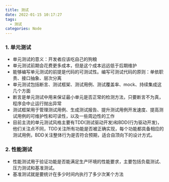 ```yaml
---
title: 测试 
date: 2022-01-15 10:17:27
tags: 
  - 测试
categories: Node
---
```

### 1. 单元测试
- 单元测试的意义：开发者应该吃自己的狗粮
- 单元测试前期会花费更多成本，但是这个成本远远低于后期维护
- 能够编写单元测试的前提是代码的可测试性。编写可测试代码的原则：单依职责、接口抽象、层次分离
- 单元测试包括断言、测试框架、测试用例、测试覆盖率、mock、持续集成这几个方面
- 断言是单元测试中用来保证最小单元是否正常的检测方法，只要断言不为真，程序会中止运行抛出异常
- 测试框架用于管理测试用例、生成测试报告、提升测试用例开发速度、提高测试用例的可维护性和可读性，以及一些周边性的工作
- 目前主流的单元测试风格主要有TDD(测试驱动开发)和BDD(行为驱动开发)，他们关注点不同，TDD关注所有功能是否被正确实现，每个功能都具备相应的测试用例，BDD关注整体行为是否符合预期，适合自顶向下的设计方式。

### 2. 性能测试
- 性能测试用于验证功能是否能满足生产环境的性能要求，主要包括负载测试、压力测试和基准测试。
- 基准测试就是要统计在多少时间内执行了多少次某个方法